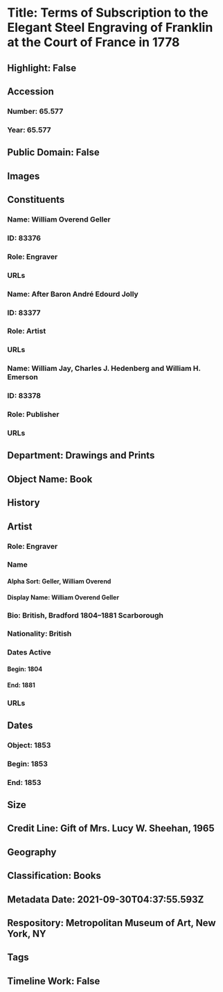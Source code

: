 # Title: Terms of Subscription to the Elegant Steel Engraving of Franklin at the Court of France in 1778
## Highlight: False
## Accession
### Number: 65.577
### Year: 65.577
## Public Domain: False
## Images
## Constituents
### Name: William Overend Geller
### ID: 83376
### Role: Engraver
### URLs
### Name: After Baron André Edourd Jolly
### ID: 83377
### Role: Artist
### URLs
### Name: William Jay, Charles J. Hedenberg and William H. Emerson
### ID: 83378
### Role: Publisher
### URLs
## Department: Drawings and Prints
## Object Name: Book
## History
## Artist
### Role: Engraver
### Name
#### Alpha Sort: Geller, William Overend
#### Display Name: William Overend Geller
### Bio: British, Bradford 1804–1881 Scarborough
### Nationality: British
### Dates Active
#### Begin: 1804
#### End: 1881
### URLs
## Dates
### Object: 1853
### Begin: 1853
### End: 1853
## Size
## Credit Line: Gift of Mrs. Lucy W. Sheehan, 1965
## Geography
## Classification: Books
## Metadata Date: 2021-09-30T04:37:55.593Z
## Respository: Metropolitan Museum of Art, New York, NY
## Tags
## Timeline Work: False